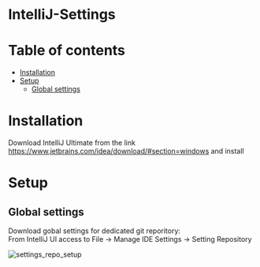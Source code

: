 # IntelliJ-Settings

Table of contents
=================

<!--ts-->
  * [Installation](#installation)
  * [Setup](#setup)
    * [Global settings](#global-settings)
<!--te-->

Installation
============
Download IntelliJ Ultimate from the link https://www.jetbrains.com/idea/download/#section=windows and install

Setup
============


Global settings
---------------
Download gobal settings for dedicated git reporitory: <br />
From IntelliJ UI access to File -> Manage IDE Settings -> Setting Repository 

![settings_repo_setup](https://user-images.githubusercontent.com/66667490/196150791-c33c4aac-b1e7-4ca1-89cf-7d65e2b32bb1.png)


